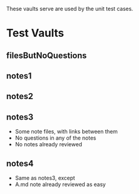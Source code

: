 These vaults serve are used by the unit test cases.

# Test Vaults

## filesButNoQuestions

## notes1

## notes2

## notes3

-   Some note files, with links between them
-   No questions in any of the notes
-   No notes already reviewed

## notes4

-   Same as notes3, except
-   A.md note already reviewed as easy
